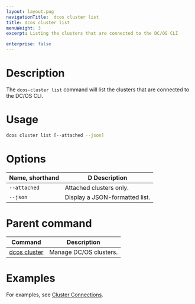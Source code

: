 ```yaml
---
layout: layout.pug
navigationTitle:  dcos cluster list
title: dcos cluster list
menuWeight: 3
excerpt: Listing the clusters that are connected to the DC/OS CLI

enterprise: false
---
```


# Description
The `dcos-cluster list` command will list the clusters that are connected to the DC/OS CLI.

# Usage

```bash
dcos cluster list [--attached --json]
```

# Options

| Name, shorthand | D Description |
|---------|-------------|
| `--attached`   | Attached clusters only. |
| `--json`   |  Display a JSON-formatted list. |


# Parent command

| Command | Description |
|---------|-------------|
| [dcos cluster](/1.12/cli/command-reference/dcos-cluster/) | Manage DC/OS clusters. |

# Examples
For examples, see [Cluster Connections](/1.12/administering-clusters/multiple-clusters/cluster-connections/).
